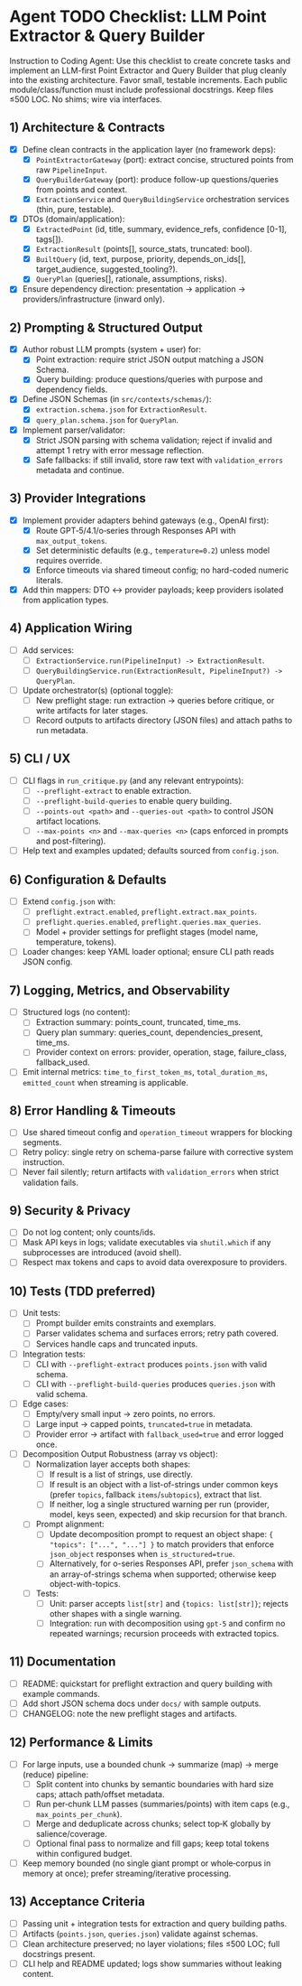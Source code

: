 # Agent TODO Checklist: LLM Point Extractor & Query Builder

Instruction to Coding Agent: Use this checklist to create concrete tasks and implement an LLM-first Point Extractor and Query Builder that plug cleanly into the existing architecture. Favor small, testable increments. Each public module/class/function must include professional docstrings. Keep files ≤500 LOC. No shims; wire via interfaces.

## 1) Architecture & Contracts

- [x] Define clean contracts in the application layer (no framework deps):
  - [x] `PointExtractorGateway` (port): extract concise, structured points from raw `PipelineInput`.
  - [x] `QueryBuilderGateway` (port): produce follow-up questions/queries from points and context.
  - [x] `ExtractionService` and `QueryBuildingService` orchestration services (thin, pure, testable).
- [x] DTOs (domain/application):
  - [x] `ExtractedPoint` (id, title, summary, evidence_refs, confidence [0-1], tags[]).
  - [x] `ExtractionResult` (points[], source_stats, truncated: bool).
  - [x] `BuiltQuery` (id, text, purpose, priority, depends_on_ids[], target_audience, suggested_tooling?).
  - [x] `QueryPlan` (queries[], rationale, assumptions, risks).
- [x] Ensure dependency direction: presentation → application → providers/infrastructure (inward only).

## 2) Prompting & Structured Output

- [x] Author robust LLM prompts (system + user) for:
  - [x] Point extraction: require strict JSON output matching a JSON Schema.
  - [x] Query building: produce questions/queries with purpose and dependency fields.
- [x] Define JSON Schemas (in `src/contexts/schemas/`):
  - [x] `extraction.schema.json` for `ExtractionResult`.
  - [x] `query_plan.schema.json` for `QueryPlan`.
- [x] Implement parser/validator:
  - [x] Strict JSON parsing with schema validation; reject if invalid and attempt 1 retry with error message reflection.
  - [x] Safe fallbacks: if still invalid, store raw text with `validation_errors` metadata and continue.

## 3) Provider Integrations

- [x] Implement provider adapters behind gateways (e.g., OpenAI first):
  - [x] Route GPT‑5/4.1/o‑series through Responses API with `max_output_tokens`.
  - [x] Set deterministic defaults (e.g., `temperature=0.2`) unless model requires override.
  - [x] Enforce timeouts via shared timeout config; no hard-coded numeric literals.
- [x] Add thin mappers: DTO ↔ provider payloads; keep providers isolated from application types.

## 4) Application Wiring

- [ ] Add services:
  - [ ] `ExtractionService.run(PipelineInput) -> ExtractionResult`.
  - [ ] `QueryBuildingService.run(ExtractionResult, PipelineInput?) -> QueryPlan`.
- [ ] Update orchestrator(s) (optional toggle):
  - [ ] New preflight stage: run extraction → queries before critique, or write artifacts for later stages.
  - [ ] Record outputs to artifacts directory (JSON files) and attach paths to run metadata.

## 5) CLI / UX

- [ ] CLI flags in `run_critique.py` (and any relevant entrypoints):
  - [ ] `--preflight-extract` to enable extraction.
  - [ ] `--preflight-build-queries` to enable query building.
  - [ ] `--points-out <path>` and `--queries-out <path>` to control JSON artifact locations.
  - [ ] `--max-points <n>` and `--max-queries <n>` (caps enforced in prompts and post-filtering).
- [ ] Help text and examples updated; defaults sourced from `config.json`.

## 6) Configuration & Defaults

- [ ] Extend `config.json` with:
  - [ ] `preflight.extract.enabled`, `preflight.extract.max_points`.
  - [ ] `preflight.queries.enabled`, `preflight.queries.max_queries`.
  - [ ] Model + provider settings for preflight stages (model name, temperature, tokens).
- [ ] Loader changes: keep YAML loader optional; ensure CLI path reads JSON config.

## 7) Logging, Metrics, and Observability

- [ ] Structured logs (no content):
  - [ ] Extraction summary: points_count, truncated, time_ms.
  - [ ] Query plan summary: queries_count, dependencies_present, time_ms.
  - [ ] Provider context on errors: provider, operation, stage, failure_class, fallback_used.
- [ ] Emit internal metrics: `time_to_first_token_ms`, `total_duration_ms`, `emitted_count` when streaming is applicable.

## 8) Error Handling & Timeouts

- [ ] Use shared timeout config and `operation_timeout` wrappers for blocking segments.
- [ ] Retry policy: single retry on schema-parse failure with corrective system instruction.
- [ ] Never fail silently; return artifacts with `validation_errors` when strict validation fails.

## 9) Security & Privacy

- [ ] Do not log content; only counts/ids.
- [ ] Mask API keys in logs; validate executables via `shutil.which` if any subprocesses are introduced (avoid shell).
- [ ] Respect max tokens and caps to avoid data overexposure to providers.

## 10) Tests (TDD preferred)

- [ ] Unit tests:
  - [ ] Prompt builder emits constraints and exemplars.
  - [ ] Parser validates schema and surfaces errors; retry path covered.
  - [ ] Services handle caps and truncated inputs.
- [ ] Integration tests:
  - [ ] CLI with `--preflight-extract` produces `points.json` with valid schema.
  - [ ] CLI with `--preflight-build-queries` produces `queries.json` with valid schema.
- [ ] Edge cases:
  - [ ] Empty/very small input → zero points, no errors.
  - [ ] Large input → capped points, `truncated=true` in metadata.
  - [ ] Provider error → artifact with `fallback_used=true` and error logged once.
- [ ] Decomposition Output Robustness (array vs object):
  - [ ] Normalization layer accepts both shapes:
    - [ ] If result is a list of strings, use directly.
    - [ ] If result is an object with a list-of-strings under common keys (prefer `topics`, fallback `items`/`subtopics`), extract that list.
    - [ ] If neither, log a single structured warning per run (provider, model, keys seen, expected) and skip recursion for that branch.
  - [ ] Prompt alignment:
    - [ ] Update decomposition prompt to request an object shape: `{ "topics": ["...", "..."] }` to match providers that enforce `json_object` responses when `is_structured=true`.
    - [ ] Alternatively, for o-series Responses API, prefer `json_schema` with an array-of-strings schema when supported; otherwise keep object-with-topics.
  - [ ] Tests:
    - [ ] Unit: parser accepts `list[str]` and `{topics: list[str]}`; rejects other shapes with a single warning.
    - [ ] Integration: run with decomposition using `gpt-5` and confirm no repeated warnings; recursion proceeds with extracted topics.

## 11) Documentation

- [ ] README: quickstart for preflight extraction and query building with example commands.
- [ ] Add short JSON schema docs under `docs/` with sample outputs.
- [ ] CHANGELOG: note the new preflight stages and artifacts.

## 12) Performance & Limits

- [ ] For large inputs, use a bounded chunk → summarize (map) → merge (reduce) pipeline:
  - [ ] Split content into chunks by semantic boundaries with hard size caps; attach path/offset metadata.
  - [ ] Run per‑chunk LLM passes (summaries/points) with item caps (e.g., `max_points_per_chunk`).
  - [ ] Merge and deduplicate across chunks; select top‑K globally by salience/coverage.
  - [ ] Optional final pass to normalize and fill gaps; keep total tokens within configured budget.
- [ ] Keep memory bounded (no single giant prompt or whole‑corpus in memory at once); prefer streaming/iterative processing.

## 13) Acceptance Criteria

- [ ] Passing unit + integration tests for extraction and query building paths.
- [ ] Artifacts (`points.json`, `queries.json`) validate against schemas.
- [ ] Clean architecture preserved; no layer violations; files ≤500 LOC; full docstrings present.
- [ ] CLI help and README updated; logs show summaries without leaking content.
